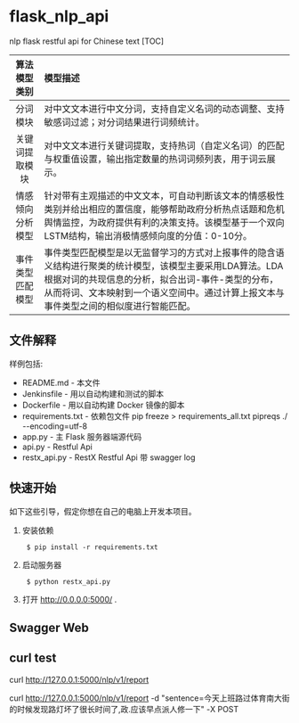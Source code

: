 
# flask_nlp_api
nlp flask restful api for Chinese text
[TOC]

| 算法模型类别	| 模型描述| 
| :----: | :----- |
| 分词模块	| 对中文文本进行中文分词，支持自定义名词的动态调整、支持敏感词过滤；对分词结果进行词频统计。| 
| 关键词提取模块	| 对中文文本进行关键词提取，支持热词（自定义名词）的匹配与权重值设置，输出指定数量的热词词频列表，用于词云展示。| 
| 情感倾向分析模型	| 针对带有主观描述的中文文本，可自动判断该文本的情感极性类别并给出相应的置信度，能够帮助政府分析热点话题和危机舆情监控，为政府提供有利的决策支持。该模型基于一个双向LSTM结构，输出消极情感倾向度的分值：0-10分。| 
| 事件类型匹配模型	| 事件类型匹配模型是以无监督学习的方式对上报事件的隐含语义结构进行聚类的统计模型，该模型主要采用LDA算法。LDA根据对词的共现信息的分析，拟合出词-事件-类型的分布，从而将词、文本映射到一个语义空间中。通过计算上报文本与事件类型之间的相似度进行智能匹配。| 

文件解释
-----------

样例包括:

* README.md - 本文件
* Jenkinsfile - 用以自动构建和测试的脚本
* Dockerfile - 用以自动构建 Docker 镜像的脚本
* requirements.txt - 依赖包文件 pip freeze > requirements_all.txt   pipreqs ./ --encoding=utf-8
* app.py - 主 Flask 服务器端源代码
* api.py - Restful Api
* restx_api.py - RestX Restful Api 带 swagger log

快速开始
---------------

如下这些引导，假定你想在自己的电脑上开发本项目。

1. 安装依赖

        $ pip install -r requirements.txt


2. 启动服务器

        $ python restx_api.py

3. 打开 http://0.0.0.0:5000/ .

Swagger Web
---------------



curl test
---------------

curl http://127.0.0.1:5000/nlp/v1/report

curl http://127.0.0.1:5000/nlp/v1/report -d "sentence=今天上班路过体育南大街的时候发现路灯坏了很长时间了,政.应该早点派人修一下" -X POST


